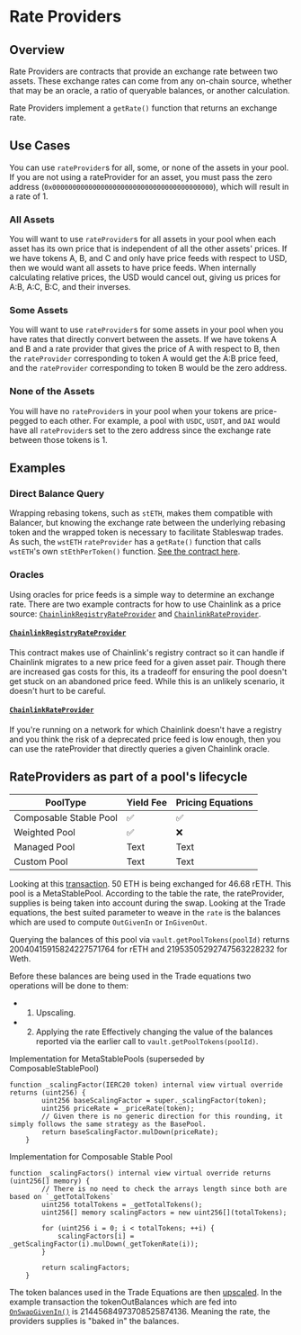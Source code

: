 # Rate Providers

## Overview

Rate Providers are contracts that provide an exchange rate between two assets. These exchange rates can come from any on-chain source, whether that may be an oracle, a ratio of queryable balances, or another calculation.

Rate Providers implement a `getRate()` function that returns an exchange rate.

## Use Cases

You can use `rateProvider`s for all, some, or none of the assets in your pool. If you are not using a rateProvider for an asset, you must pass the zero address (`0x0000000000000000000000000000000000000000`), which will result in a rate of 1.

### All Assets

You will want to use `rateProvider`s for all assets in your pool when each asset has its own price that is independent of all the other assets' prices. If we have tokens A, B, and C and only have price feeds with respect to USD, then we would want all assets to have price feeds. When internally calculating relative prices, the USD would cancel out, giving us prices for A:B, A:C, B:C, and their inverses.

### Some Assets

You will want to use `rateProvider`s for some assets in your pool when you have rates that directly convert between the assets. If we have tokens A and B and a rate provider that gives the price of A with respect to B, then the `rateProvider` corresponding to token A would get the A:B price feed, and the `rateProvider` corresponding to token B would be the zero address.

### None of the Assets

You will have no `rateProvider`s in your pool when your tokens are price-pegged to each other. For example, a pool with `USDC`, `USDT`, and `DAI` would have all `rateProvider`s set to the zero address since the exchange rate between those tokens is 1.

## Examples

### Direct Balance Query

Wrapping rebasing tokens, such as `stETH`, makes them compatible with Balancer, but knowing the exchange rate between the underlying rebasing token and the wrapped token is necessary to facilitate Stableswap trades. As such, the `wstETH` `rateProvider` has a `getRate()` function that calls `wstETH`'s own `stEthPerToken()` function. [See the contract here](https://github.com/balancer/metastable-rate-providers/blob/master/contracts/WstETHRateProvider.sol).

### Oracles

Using oracles for price feeds is a simple way to determine an exchange rate. There are two example contracts for how to use Chainlink as a price source: [`ChainlinkRegistryRateProvider`](https://github.com/balancer/metastable-rate-providers/blob/master/contracts/ChainlinkRegistryRateProvider.sol) and [`ChainlinkRateProvider`](https://github.com/balancer/metastable-rate-providers/blob/master/contracts/ChainlinkRateProvider.sol).

#### [`ChainlinkRegistryRateProvider`](https://github.com/balancer/metastable-rate-providers/blob/master/contracts/ChainlinkRegistryRateProvider.sol)

This contract makes use of Chainlink's registry contract so it can handle if Chainlink migrates to a new price feed for a given asset pair. Though there are increased gas costs for this, its a tradeoff for ensuring the pool doesn't get stuck on an abandoned price feed. While this is an unlikely scenario, it doesn't hurt to be careful.

#### [`ChainlinkRateProvider`](https://github.com/balancer/metastable-rate-providers/blob/master/contracts/ChainlinkRateProvider.sol)

If you're running on a network for which Chainlink doesn't have a registry and you think the risk of a deprecated price feed is low enough, then you can use the rateProvider that directly queries a given Chainlink oracle.

## RateProviders as part of a pool's lifecycle
| PoolType              | Yield Fee        |  Pricing Equations| 
| -----------           | -----------      |  -----------      |
| Composable Stable Pool| ✅               | ✅                |
| Weighted Pool         | ✅               | ❌              |
| Managed Pool          | Text             | Text              |
| Custom Pool           | Text             | Text              |

Looking at this [transaction](https://etherscan.io/tx/0x67f477517acf6e0c91ec7997e665ca25d2806da060af30272876742584f0aa21). 50 ETH is being exchanged for 46.68 rETH. This pool is a MetaStablePool. According to the table the rate, the rateProvider, supplies is being taken into account during the swap. Looking at the Trade equations, the best suited parameter to weave in the `rate` is the balances which are used to compute `OutGivenIn` or `InGivenOut`.

Querying the balances of this pool via `vault.getPoolTokens(poolId)` returns  
20040415915824227571764 for rETH and 21953505292747563228232 for Weth. 

Before these balances are being used in the Trade equations two operations will be done to them:
- 1. Upscaling. 
- 2. Applying the rate
Effectively changing the value of the balances reported via the earlier call to `vault.getPoolTokens(poolId)`.
<summary> Implementation for MetaStablePools (superseded by ComposableStablePool) </summary>

```
function _scalingFactor(IERC20 token) internal view virtual override returns (uint256) {
        uint256 baseScalingFactor = super._scalingFactor(token);
        uint256 priceRate = _priceRate(token);
        // Given there is no generic direction for this rounding, it simply follows the same strategy as the BasePool.
        return baseScalingFactor.mulDown(priceRate);
    }
```

<summary> Implementation for Composable Stable Pool </summary>

```
function _scalingFactors() internal view virtual override returns (uint256[] memory) {
        // There is no need to check the arrays length since both are based on `_getTotalTokens`
        uint256 totalTokens = _getTotalTokens();
        uint256[] memory scalingFactors = new uint256[](totalTokens);

        for (uint256 i = 0; i < totalTokens; ++i) {
            scalingFactors[i] = _getScalingFactor(i).mulDown(_getTokenRate(i));
        }

        return scalingFactors;
    }
```

The token balances used in the Trade Equations are then [upscaled](https://dashboard.tenderly.co/tx/mainnet/0x67f477517acf6e0c91ec7997e665ca25d2806da060af30272876742584f0aa21?trace=0.5.2.1.5.11). In the example transaction the tokenOutBalances which are fed into
[`OnSwapGivenIn()`](https://dashboard.tenderly.co/tx/mainnet/0x67f477517acf6e0c91ec7997e665ca25d2806da060af30272876742584f0aa21?trace=0.5.2.1.5.13.2) is 21445684973708525874136. Meaning the rate, the providers supplies is "baked in" the balances.
